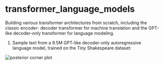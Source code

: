 # transformer_language_models
Building various transformer architectures from scratch, including the classic encoder- decoder transformer for machine translation and the GPT-like decoder-only transformer for language modeling.


1) Sample text from a 9.5M GPT-like decoder-only autoregressive language model, trained on the Tiny Shakespeare dataset:

![posterior corner plot](https://raw.githubusercontent.com/hschia/transformer_language_models/main/GPT-like_decoder_only_transformer/sample_generated_text.png)
